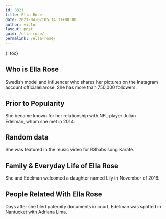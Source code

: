 ```yaml
---
id: 8321
title: Ella Rose
date: 2021-04-07T05:14:37+00:00
author: victor
layout: post
guid: /ella-rose/
permalink: /ella-rose/
---
```



{: toc}


## Who is Ella Rose



Swedish model and influencer who shares her pictures on the Instagram account officialellarose. She has more than 750,000 followers.

                
                
                
## Prior to Popularity



She became known for her relationship with NFL player Julian Edelman, whom she met in 2014.

                
                
                
## Random data



She was featured in the music video for R3habs song Karate.

                
                
                
## Family & Everyday Life of Ella Rose



She and Edelman welcomed a daughter named Lily in November of 2016.

                
                
                
## People Related With Ella Rose



Days after she filed paternity documents in court, Edelman was spotted in Nantucket with Adriana Lima. 

                
              
            
          
          
          